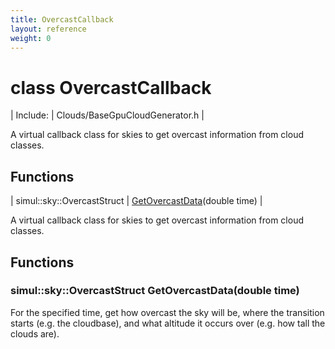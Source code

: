 ```yaml
---
title: OvercastCallback
layout: reference
weight: 0
---
```

class OvercastCallback
===

| Include: | Clouds/BaseGpuCloudGenerator.h |

A virtual callback class for skies to get overcast information from cloud classes.
  


Functions
---

| simul::sky::OvercastStruct | [GetOvercastData](#GetOvercastData)(double time) |

A virtual callback class for skies to get overcast information from cloud classes.
  


Functions
---

### <a name="GetOvercastData"/>simul::sky::OvercastStruct GetOvercastData(double time)
For the specified time, get how overcast the sky will be, where the transition starts (e.g. the cloudbase), and what altitude it occurs over (e.g. how tall the clouds are).
